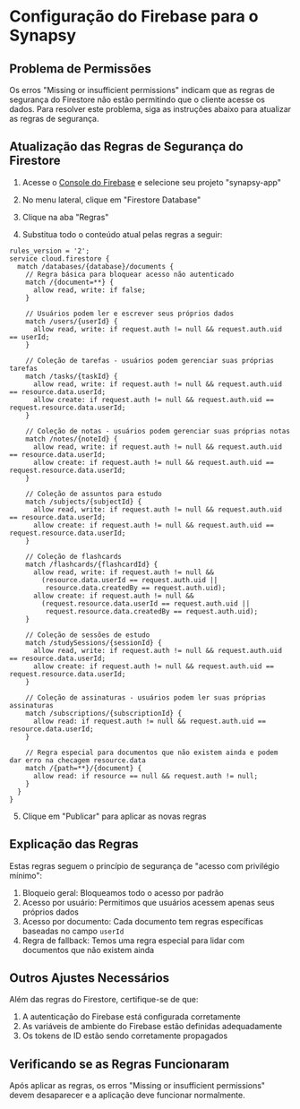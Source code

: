# Configuração do Firebase para o Synapsy

## Problema de Permissões

Os erros "Missing or insufficient permissions" indicam que as regras de segurança do Firestore não estão permitindo que o cliente acesse os dados. Para resolver este problema, siga as instruções abaixo para atualizar as regras de segurança.

## Atualização das Regras de Segurança do Firestore

1. Acesse o [Console do Firebase](https://console.firebase.google.com/) e selecione seu projeto "synapsy-app"

2. No menu lateral, clique em "Firestore Database"

3. Clique na aba "Regras"

4. Substitua todo o conteúdo atual pelas regras a seguir:

```
rules_version = '2';
service cloud.firestore {
  match /databases/{database}/documents {
    // Regra básica para bloquear acesso não autenticado
    match /{document=**} {
      allow read, write: if false;
    }
    
    // Usuários podem ler e escrever seus próprios dados
    match /users/{userId} {
      allow read, write: if request.auth != null && request.auth.uid == userId;
    }
    
    // Coleção de tarefas - usuários podem gerenciar suas próprias tarefas
    match /tasks/{taskId} {
      allow read, write: if request.auth != null && request.auth.uid == resource.data.userId;
      allow create: if request.auth != null && request.auth.uid == request.resource.data.userId;
    }
    
    // Coleção de notas - usuários podem gerenciar suas próprias notas
    match /notes/{noteId} {
      allow read, write: if request.auth != null && request.auth.uid == resource.data.userId;
      allow create: if request.auth != null && request.auth.uid == request.resource.data.userId;
    }
    
    // Coleção de assuntos para estudo
    match /subjects/{subjectId} {
      allow read, write: if request.auth != null && request.auth.uid == resource.data.userId;
      allow create: if request.auth != null && request.auth.uid == request.resource.data.userId;
    }
    
    // Coleção de flashcards
    match /flashcards/{flashcardId} {
      allow read, write: if request.auth != null && 
        (resource.data.userId == request.auth.uid || 
         resource.data.createdBy == request.auth.uid);
      allow create: if request.auth != null && 
        (request.resource.data.userId == request.auth.uid || 
         request.resource.data.createdBy == request.auth.uid);
    }
    
    // Coleção de sessões de estudo
    match /studySessions/{sessionId} {
      allow read, write: if request.auth != null && request.auth.uid == resource.data.userId;
      allow create: if request.auth != null && request.auth.uid == request.resource.data.userId;
    }
    
    // Coleção de assinaturas - usuários podem ler suas próprias assinaturas
    match /subscriptions/{subscriptionId} {
      allow read: if request.auth != null && request.auth.uid == resource.data.userId;
    }
    
    // Regra especial para documentos que não existem ainda e podem dar erro na checagem resource.data
    match /{path=**}/{document} {
      allow read: if resource == null && request.auth != null;
    }
  }
}
```

5. Clique em "Publicar" para aplicar as novas regras

## Explicação das Regras

Estas regras seguem o princípio de segurança de "acesso com privilégio mínimo":

1. Bloqueio geral: Bloqueamos todo o acesso por padrão
2. Acesso por usuário: Permitimos que usuários acessem apenas seus próprios dados
3. Acesso por documento: Cada documento tem regras específicas baseadas no campo `userId`
4. Regra de fallback: Temos uma regra especial para lidar com documentos que não existem ainda

## Outros Ajustes Necessários

Além das regras do Firestore, certifique-se de que:

1. A autenticação do Firebase está configurada corretamente
2. As variáveis de ambiente do Firebase estão definidas adequadamente
3. Os tokens de ID estão sendo corretamente propagados

## Verificando se as Regras Funcionaram

Após aplicar as regras, os erros "Missing or insufficient permissions" devem desaparecer e a aplicação deve funcionar normalmente. 